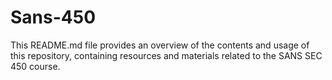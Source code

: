 # Sans-450
This README.md file provides an overview of the contents and usage of this repository, containing resources and materials related to the SANS SEC 450 course.
